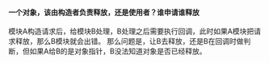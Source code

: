 #### 一个对象，该由构造者负责释放，还是使用者？谁申请谁释放

模块A构造请求后，给模块B处理，B处理之后需要执行回调，此时如果A模块把请求释放，那么B模块就会出错。
那么问题是，让B去释放，还是B在回调时做判断，但如果A给B的是对象指针，B没法知道对象是否已经释放。
